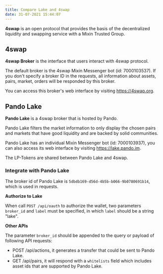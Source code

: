 ```yaml
---
title: Compare Lake and 4swap
date: 31-07-2021 15:44:07
---
```


**4swap** is an open protocol that provides the basis of the decentralized liquidity and swapping service with a Mixin Trusted Group.

## 4swap

**4swap Broker** is the interface that users interact with 4swap protocol.

The default broker is the 4swap Mixin Messenger bot (id: 7000103537). If you don't specify a broker ID in the requests, all information about assets, pairs, market, orders will be responded by this broker.

You can access this broker's web interface by visiting https://4swap.org.

## Pando Lake

**Pando Lake** is a 4swap broker that is hosted by Pando.

Pando Lake filters the market information to only display the chosen pairs and markets that have good liquidity and are backed by solid communities.

Pando Lake has an individual Mixin Messenger bot (id: 7000103937), you can also access its web interface by visiting https://lake.pando.im.

The LP-Tokens are shared between Pando Lake and 4swap.

### Integrate with Pando Lake

The broker id of Pando Lake is `5dbdb169-d56d-4b5b-b066-9b0780691b14`, which is used in requests.

**Authorize to Lake**

When call `POST /api/oauth` to authorize the wallet, two parameters `broker_id` and `label` must be specified, in which `label` should be a string "lake".

**Other APIs**

The parameter `broker_id` should be appended to the query or payload of following API requests:

- POST /api/actions, it generates a transfer that could be sent to Pando Lake.
- GET /api/pairs, it will respond with a `whitelists` field which includes asset ids that are supported by Pando Lake.


